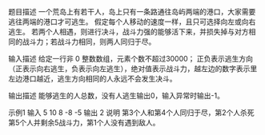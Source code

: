 题目描述
一个荒岛上有若干人，岛上只有一条路通往岛屿两端的港口，大家需要逃往两端的港口才可逃生。
假定每个人移动的速度一样，且只可选择向左或向右逃生。
若两个人相遇，则进行决斗，战斗力强的能够活下来，并损失掉与对方相同的战斗力；若战斗力相同，则两人同归于尽。

输入描述
给定一行非 0 整数数组，元素个数不超过30000；
正负表示逃生方向（正表示向右逃生，负表示向左逃生），绝对值表示战斗力，越左边的数字表示里左边港口越近，逃生方向相同的人永远不会发生决斗。

输出描述
能够逃生的人总数，没有人逃生输出0，输入异常时输出-1。

示例1
输入
5 10 8 -8 -5
输出
2
说明
第3个人和第4个人同归于尽，第2个人杀死第5个人并剩余5战斗力，第1个人没有遇到敌人。